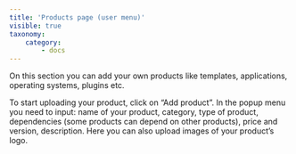 ```yaml
---
title: 'Products page (user menu)'
visible: true
taxonomy:
    category:
        - docs
---
```


On this section you can add your own products like templates, applications, operating systems, plugins etc.

To start uploading your product, click on “Add product”. In the popup menu you need to input: name of your product, category, type of product, dependencies (some products can depend on other products), price and version, description. Here you can also upload images of your product’s logo.
